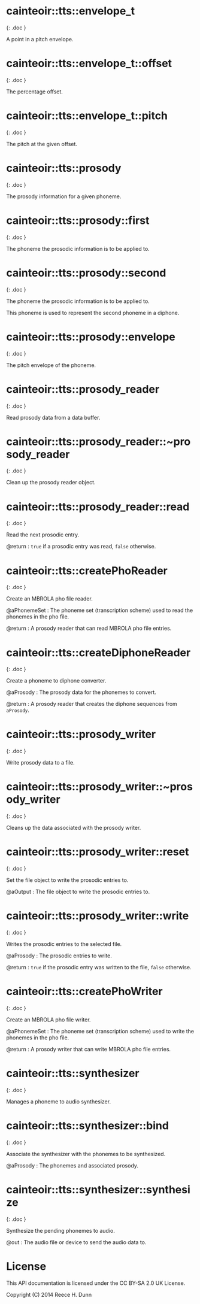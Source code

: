 # cainteoir::tts::envelope_t
{: .doc }

A point in a pitch envelope.

# cainteoir::tts::envelope_t::offset
{: .doc }

The percentage offset.

# cainteoir::tts::envelope_t::pitch
{: .doc }

The pitch at the given offset.

# cainteoir::tts::prosody
{: .doc }

The prosody information for a given phoneme.

# cainteoir::tts::prosody::first
{: .doc }

The phoneme the prosodic information is to be applied to.

# cainteoir::tts::prosody::second
{: .doc }

The phoneme the prosodic information is to be applied to.

This phoneme is used to represent the second phoneme in a diphone.

# cainteoir::tts::prosody::envelope
{: .doc }

The pitch envelope of the phoneme.

# cainteoir::tts::prosody_reader
{: .doc }

Read prosody data from a data buffer.

# cainteoir::tts::prosody_reader::~prosody_reader
{: .doc }

Clean up the prosody reader object.

# cainteoir::tts::prosody_reader::read
{: .doc }

Read the next prosodic entry.

@return
: `true` if a prosodic entry was read, `false` otherwise.

# cainteoir::tts::createPhoReader
{: .doc }

Create an MBROLA pho file reader.

@aPhonemeSet
: The phoneme set (transcription scheme) used to read the phonemes in the pho file.

@return
: A prosody reader that can read MBROLA pho file entries.

# cainteoir::tts::createDiphoneReader
{: .doc }

Create a phoneme to diphone converter.

@aProsody
: The prosody data for the phonemes to convert.

@return
: A prosody reader that creates the diphone sequences from `aProsody`.

# cainteoir::tts::prosody_writer
{: .doc }

Write prosody data to a file.

# cainteoir::tts::prosody_writer::~prosody_writer
{: .doc }

Cleans up the data associated with the prosody writer.

# cainteoir::tts::prosody_writer::reset
{: .doc }

Set the file object to write the prosodic entries to.

@aOutput
: The file object to write the prosodic entries to.

# cainteoir::tts::prosody_writer::write
{: .doc }

Writes the prosodic entries to the selected file.

@aProsody
: The prosodic entries to write.

@return
: `true` if the prosodic entry was written to the file, `false` otherwise.

# cainteoir::tts::createPhoWriter
{: .doc }

Create an MBROLA pho file writer.

@aPhonemeSet
: The phoneme set (transcription scheme) used to write the phonemes in the pho file.

@return
: A prosody writer that can write MBROLA pho file entries.

# cainteoir::tts::synthesizer
{: .doc }

Manages a phoneme to audio synthesizer.

# cainteoir::tts::synthesizer::bind
{: .doc }

Associate the synthesizer with the phonemes to be synthesized.

@aProsody
: The phonemes and associated prosody.

# cainteoir::tts::synthesizer::synthesize
{: .doc }

Synthesize the pending phonemes to audio.

@out
: The audio file or device to send the audio data to.

# License

This API documentation is licensed under the CC BY-SA 2.0 UK License.

Copyright (C) 2014 Reece H. Dunn
